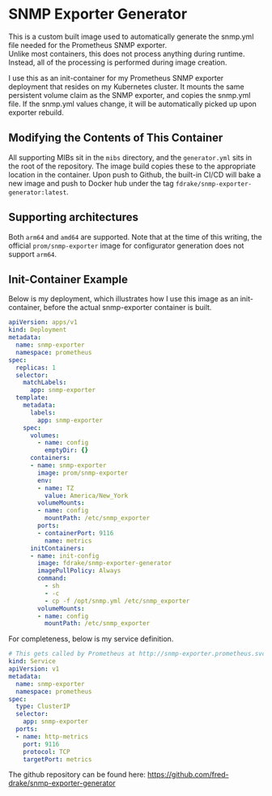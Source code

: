 # SNMP Exporter Generator

This is a custom built image used to automatically generate the snmp.yml file needed for the Prometheus SNMP exporter.  
Unlike most containers, this does not process anything during runtime.  Instead, all of the processing is performed during image creation.

I use this as an init-container for my Prometheus SNMP exporter deployment that resides on my Kubernetes cluster.  It mounts
the same persistent volume claim as the SNMP exporter, and copies the snmp.yml file.  If the snmp.yml values change, it will
be automatically picked up upon exporter rebuild.

## Modifying the Contents of This Container

All supporting MIBs sit in the `mibs` directory, and the `generator.yml` sits in the root of the repository.  The image build
copies these to the appropriate location in the container.  Upon push to Github, the built-in CI/CD will bake a new image and
push to Docker hub under the tag `fdrake/snmp-exporter-generator:latest`.

## Supporting architectures

Both `arm64` and `amd64` are supported.  Note that at the time of this writing, the official `prom/snmp-exporter` image for configurator generation does
not support `arm64`.

## Init-Container Example

Below is my deployment, which illustrates how I use this image as an init-container, before the actual snmp-exporter container is built.

```yaml
apiVersion: apps/v1
kind: Deployment
metadata:
  name: snmp-exporter
  namespace: prometheus
spec:
  replicas: 1
  selector:
    matchLabels:
      app: snmp-exporter
  template:
    metadata:
      labels:
        app: snmp-exporter
    spec:
      volumes:
        - name: config
          emptyDir: {}
      containers:
      - name: snmp-exporter
        image: prom/snmp-exporter
        env:
        - name: TZ
          value: America/New_York
        volumeMounts:
        - name: config
          mountPath: /etc/snmp_exporter
        ports:
        - containerPort: 9116
          name: metrics
      initContainers:
      - name: init-config
        image: fdrake/snmp-exporter-generator
        imagePullPolicy: Always
        command:
          - sh
          - -c
          - cp -f /opt/snmp.yml /etc/snmp_exporter
        volumeMounts:
        - name: config
          mountPath: /etc/snmp_exporter

```

For completeness, below is my service definition.

```yaml
# This gets called by Prometheus at http://snmp-exporter.prometheus.svc.cluster.local:9116
kind: Service
apiVersion: v1
metadata:
  name: snmp-exporter
  namespace: prometheus
spec:
  type: ClusterIP
  selector:
    app: snmp-exporter
  ports:
  - name: http-metrics
    port: 9116
    protocol: TCP
    targetPort: metrics
```

The github repository can be found here: https://github.com/fred-drake/snmp-exporter-generator

